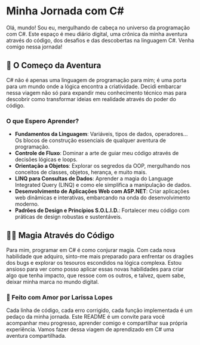 # Minha Jornada com C#

Olá, mundo! Sou eu, mergulhando de cabeça no universo da programação com C#. Este espaço é meu diário digital, uma crônica da minha aventura através do código, dos desafios e das descobertas na linguagem C#. Venha comigo nessa jornada!

## 🚀 O Começo da Aventura

C# não é apenas uma linguagem de programação para mim; é uma porta para um mundo onde a lógica encontra a criatividade. Decidi embarcar nessa viagem não só para expandir meu conhecimento técnico mas para descobrir como transformar ideias em realidade através do poder do código.

### O que Espero Aprender?

- **Fundamentos da Linguagem**: Variáveis, tipos de dados, operadores... Os blocos de construção essenciais de qualquer aventura de programação.
- **Controle de Fluxo**: Dominar a arte de guiar meu código através de decisões lógicas e loops.
- **Orientação a Objetos**: Explorar os segredos da OOP, mergulhando nos conceitos de classes, objetos, herança, e muito mais.
- **LINQ para Consultas de Dados**: Aprender a magia do Language Integrated Query (LINQ) e como ele simplifica a manipulação de dados.
- **Desenvolvimento de Aplicações Web com ASP.NET**: Criar aplicações web dinâmicas e interativas, embarcando na onda do desenvolvimento moderno.
- **Padrões de Design e Princípios S.O.L.I.D.**: Fortalecer meu código com práticas de design robustas e sustentáveis.

## 🧙‍♂️ Magia Através do Código

Para mim, programar em C# é como conjurar magia. Com cada nova habilidade que adquiro, sinto-me mais preparado para enfrentar os dragões dos bugs e explorar os tesouros escondidos na lógica complexa. Estou ansioso para ver como posso aplicar essas novas habilidades para criar algo que tenha impacto, que ressoe com os outros, e talvez, quem sabe, deixar minha marca no mundo digital.


### 💌 Feito com Amor por Larissa Lopes

Cada linha de código, cada erro corrigido, cada função implementada é um pedaço da minha jornada. Este README é um convite para você acompanhar meu progresso, aprender comigo e compartilhar sua própria experiência. Vamos fazer dessa viagem de aprendizado em C# uma aventura compartilhada.

